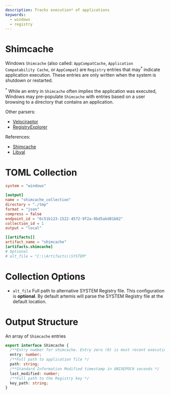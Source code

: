```yaml
---
description: Tracks execution* of applications
keywords:
  - windows
  - registry
---
```


# Shimcache

Windows `Shimcache` (also called: `AppCompatCache`,
`Application Compatability Cache`, or `AppCompat`) are `Registry` entries that
may<sup>*</sup> indicate application execution. These entries are only written
when the system is shutdown or restarted.

<sup>*</sup> While an entry in `Shimcache` often implies the application was
executed, Windows may pre-populate `Shimcache` with entries based on a user
browsing to a directory that contains an application.

Other parsers:

- [Velociraptor](https://docs.velociraptor.app/artifact_references/pages/windows.registry.appcompatcache/)
- [RegistryExplorer](https://ericzimmerman.github.io)

References:

- [Shimcache](https://www.mandiant.com/resources/blog/caching-out-the-val)
- [Libyal](https://github.com/libyal/winreg-kb/blob/main/docs/sources/system-keys/Application-compatibility-cache.md)

# TOML Collection

```toml
system = "windows"

[output]
name = "shimcache_collection"
directory = "./tmp"
format = "json"
compress = false
endpoint_id = "6c51b123-1522-4572-9f2a-0bd5abd81b82"
collection_id = 1
output = "local"

[[artifacts]]
artifact_name = "shimcache"
[artifacts.shimcache]
# Optional
# alt_file = "C:\\Artifacts\\SYSTEM"
```

# Collection Options

- `alt_file` Full path to alternative SYSTEM Registry file. This configuration
  is **optional**. By default artemis will parse the SYSTEM Registry file at the
  default location.

# Output Structure

An array of `Shimcache` entries

```typescript
export interface Shimcache {
  /**Entry number for shimcache. Entry zero (0) is most recent execution */
  entry: number;
  /**Full path to application file */
  path: string;
  /**Standard Information Modified timestamp in UNIXEPOCH seconds */
  last_modified: number;
  /**Full path to the Registry key */
  key_path: string;
}
```

